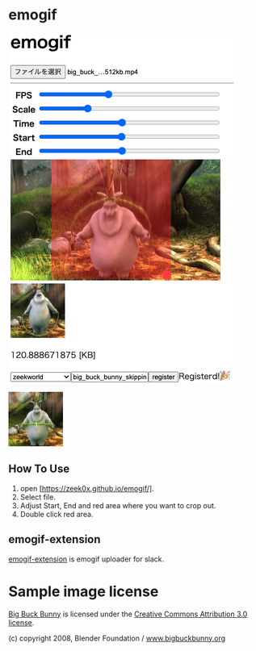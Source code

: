 # emogif

![](https://github.com/zeek0x/emogif/blob/img/screenshot.png?raw=true)

![](https://github.com/zeek0x/emogif/blob/img/emo.gif?raw=true)

## How To Use

1. open [https://zeek0x.github.io/emogif/].
2. Select file.
3. Adjust Start, End and red area where you want to crop out.
4. Double click red area.

## emogif-extension

[emogif-extension](https://chrome.google.com/webstore/detail/emogif-extension/dllgedlgfmpmnhgnhnffhjghpilgfmnj) is emogif uploader for slack.

# Sample image license

[Big Buck Bunny](https://peach.blender.org/) is licensed under the [Creative Commons Attribution 3.0 license](http://creativecommons.org/licenses/by/3.0/).

(c) copyright 2008, Blender Foundation / www.bigbuckbunny.org
